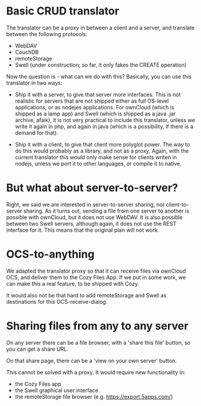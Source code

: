 # Basic CRUD translator

The translator can be a proxy in between a client and a server, and translate between the following protocols:

* WebDAV
* CouchDB
* remoteStorage
* Swell (under construction; so far, it only fakes the CREATE operation)

Now the question is - what can we do with this? Basically, you can use this translator in two ways:

* Ship it with a server, to give that server more interfaces. This is not realistic for servers that are not shipped either
as full OS-level applications, or as nodejes applications. For ownCloud (which is shipped as a lamp app) and Swell (which is
shipped as a java .jar archive, afaik), it is not very practical to include this translator, unless we write it again in php,
and again in java (which is a possibility, if there is a demand for that).

* Ship it with a client, to give that client more polyglot power. The way to do this would probably as a library, and not as a
proxy. Again, with the current translator this would only make sense for clients writen in nodejs, unless we port it to other
languages, or compile it to native.

# But what about server-to-server?

Right, we said we are interested in server-to-server sharing, not client-to-server sharing. As it turns out, sending a file from
one server to another is possible with ownCloud, but it does not use WebDAV. It is also possible between two Swell servers, although
again, it does not use the REST interface for it. This means that the original plan will not work.

# OCS-to-anything

We adapted the translator proxy so that it can receive files via ownCloud OCS, and deliver them to the Cozy Files App. If we put in
some work, we can make this a real feature, to be shipped with Cozy.

It would also not be that hard to add remoteStorage and Swell as destinations for this OCS-receive-dialog.

# Sharing files from any to any server

On any server there can be a file browser, with a 'share this file' button, so you can get a share URL.

On that share page, there can be a 'view on your own server' button.

This cannot be solved with a proxy. It would require new functionality in:

* the Cozy Files app
* the Swell graphical user interface
* the remoteStorage file browser (e.g. https://export.5apps.com/)
